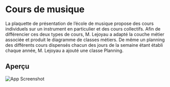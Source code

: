 
# Cours de musique

La plaquette de présentation de l’école de musique propose des cours individuels sur un instrument en particulier et des cours collectifs. Afin de différencier ces deux types de cours, M. Lejoyau a adapté la couche métier associée et produit le diagramme de classes métiers. De même un planning des différents cours dispensés chacun des jours de la semaine étant établi chaque année, M. Lejoyau a ajouté une classe Planning.
## Aperçu

![App Screenshot](https://i.ibb.co/zRJSWBM/imgmusic.png)

